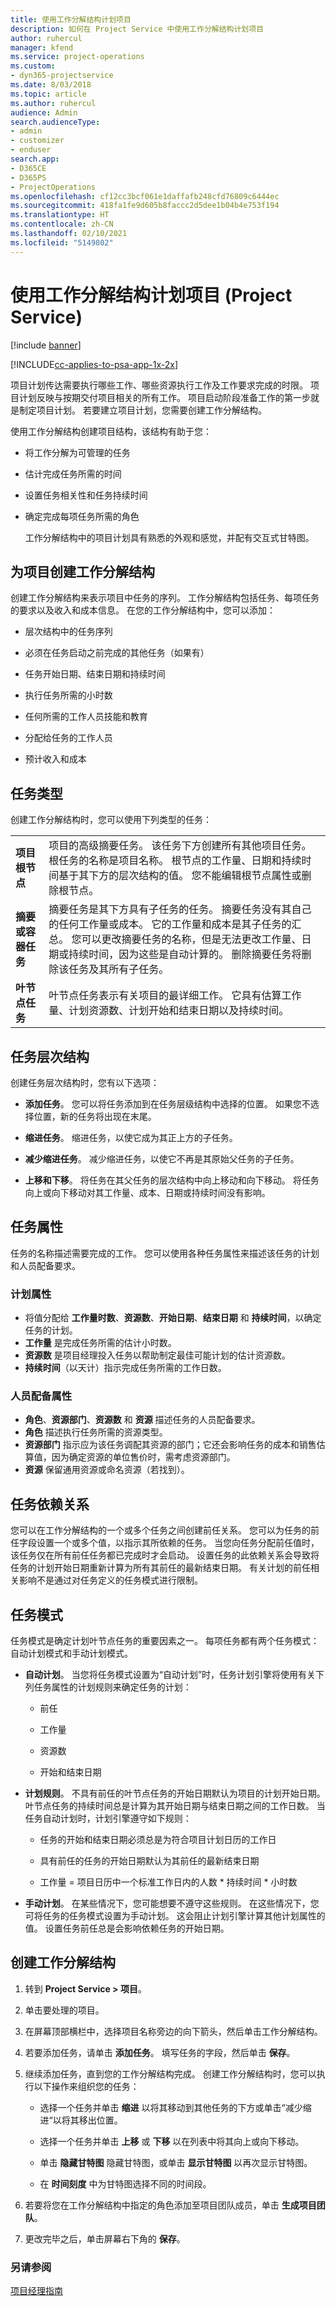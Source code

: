 ```yaml
---
title: 使用工作分解结构计划项目
description: 如何在 Project Service 中使用工作分解结构计划项目
author: ruhercul
manager: kfend
ms.service: project-operations
ms.custom:
- dyn365-projectservice
ms.date: 8/03/2018
ms.topic: article
ms.author: ruhercul
audience: Admin
search.audienceType:
- admin
- customizer
- enduser
search.app:
- D365CE
- D365PS
- ProjectOperations
ms.openlocfilehash: cf12cc3bcf061e1daffafb248cfd76809c6444ec
ms.sourcegitcommit: 418fa1fe9d605b8faccc2d5dee1b04b4e753f194
ms.translationtype: HT
ms.contentlocale: zh-CN
ms.lasthandoff: 02/10/2021
ms.locfileid: "5149802"
---
```

# <a name="schedule-a-project-with-a-work-breakdown-structure-project-service"></a>使用工作分解结构计划项目 (Project Service)

[!include [banner](../includes/psa-now-project-operations.md)]

[!INCLUDE[cc-applies-to-psa-app-1x-2x](../includes/cc-applies-to-psa-app-1x-2x.md)]

项目计划传达需要执行哪些工作、哪些资源执行工作及工作要求完成的时限。 项目计划反映与按期交付项目相关的所有工作。 项目启动阶段准备工作的第一步就是制定项目计划。 若要建立项目计划，您需要创建工作分解结构。  
  
 使用工作分解结构创建项目结构，该结构有助于您：  
  
- 将工作分解为可管理的任务  
  
- 估计完成任务所需的时间  
  
- 设置任务相关性和任务持续时间  
  
- 确定完成每项任务所需的角色  
  
  工作分解结构中的项目计划具有熟悉的外观和感觉，并配有交互式甘特图。  
  
## <a name="create-a-work-breakdown-structure-for-a-project"></a>为项目创建工作分解结构  
 创建工作分解结构来表示项目中任务的序列。 工作分解结构包括任务、每项任务的要求以及收入和成本信息。 在您的工作分解结构中，您可以添加：  
  
-   层次结构中的任务序列  
  
-   必须在任务启动之前完成的其他任务（如果有）  
  
-   任务开始日期、结束日期和持续时间  
  
-   执行任务所需的小时数  
  
-   任何所需的工作人员技能和教育  
  
-   分配给任务的工作人员  
  
-   预计收入和成本  
  
## <a name="task-types"></a>任务类型  
创建工作分解结构时，您可以使用下列类型的任务：  

| | | 
|---------------------------------------|-----------------------------------------------------------------| 
| **项目根节点** | 项目的高级摘要任务。 该任务下方创建所有其他项目任务。 根任务的名称是项目名称。 根节点的工作量、日期和持续时间基于其下方的层次结构的值。 您不能编辑根节点属性或删除根节点。 | 
| **摘要或容器任务** | 摘要任务是其下方具有子任务的任务。 摘要任务没有其自己的任何工作量或成本。 它的工作量和成本是其子任务的汇总。 您可以更改摘要任务的名称，但是无法更改工作量、日期或持续时间，因为这些是自动计算的。 删除摘要任务将删除该任务及其所有子任务。|  
| **叶节点任务** | 叶节点任务表示有关项目的最详细工作。 它具有估算工作量、计划资源数、计划开始和结束日期以及持续时间。|

  
## <a name="task-hierarchy"></a>任务层次结构  
 创建任务层次结构时，您有以下选项：  
  
- **添加任务**。   您可以将任务添加到在任务层级结构中选择的位置。 如果您不选择位置，新的任务将出现在末尾。  
  
- **缩进任务**。   缩进任务，以使它成为其正上方的子任务。  
  
- **减少缩进任务**。   减少缩进任务，以使它不再是其原始父任务的子任务。  
  
- **上移和下移**。   将任务在其父任务的层次结构中向上移动和向下移动。 将任务向上或向下移动对其工作量、成本、日期或持续时间没有影响。  
  
## <a name="task-attributes"></a>任务属性  
 任务的名称描述需要完成的工作。 您可以使用各种任务属性来描述该任务的计划和人员配备要求。  
  
### <a name="schedule-attributes"></a>计划属性

 - 将值分配给 **工作量时数**、**资源数**、**开始日期**、**结束日期** 和 **持续时间**，以确定任务的计划。 
 - **工作量** 是完成任务所需的估计小时数。
 - **资源数** 是项目经理投入任务以帮助制定最佳可能计划的估计资源数。 
 - **持续时间**（以天计）指示完成任务所需的工作日数。  
  
### <a name="staffing-attributes"></a>人员配备属性

 - **角色**、**资源部门**、**资源数** 和 **资源** 描述任务的人员配备要求。 
 - **角色** 描述执行任务所需的资源类型。 
 - **资源部门** 指示应为该任务调配其资源的部门；它还会影响任务的成本和销售估算值，因为确定资源的单位售价时，需考虑资源部门。 
 - **资源** 保留通用资源或命名资源（若找到）。  
  
## <a name="task-dependencies"></a>任务依赖关系  
 您可以在工作分解结构的一个或多个任务之间创建前任关系。 您可以为任务的前任字段设置一个或多个值，以指示其所依赖的任务。 当您向任务分配前任值时，该任务仅在所有前任任务都已完成时才会启动。 设置任务的此依赖关系会导致将任务的计划开始日期重新计算为所有其前任的最新结束日期。 有关计划的前任相关影响不是通过对任务定义的任务模式进行限制。  
  
## <a name="task-mode"></a>任务模式  
 任务模式是确定计划叶节点任务的重要因素之一。 每项任务都有两个任务模式：自动计划模式和手动计划模式。  
  
-   **自动计划**。   当您将任务模式设置为“自动计划”时，任务计划引擎将使用有关下列任务属性的计划规则来确定任务的计划：  
  
    -   前任  
  
    -   工作量  
  
    -   资源数  
  
    -   开始和结束日期  
  
-   **计划规则**。   不具有前任的叶节点任务的开始日期默认为项目的计划开始日期。 叶节点任务的持续时间总是计算为其开始日期与结束日期之间的工作日数。 当任务自动计划时，计划引擎遵守如下规则：  
  
    -   任务的开始和结束日期必须总是为符合项目计划日历的工作日  
  
    -   具有前任的任务的开始日期默认为其前任的最新结束日期  
  
    -   工作量 = 项目日历中一个标准工作日内的人数 * 持续时间 * 小时数  
  
-   **手动计划**。   在某些情况下，您可能想要不遵守这些规则。 在这些情况下，您可将任务的任务模式设置为手动计划。 这会阻止计划引擎计算其他计划属性的值。 设置任务前任总是会影响依赖任务的开始日期。  
  
## <a name="create-a-work-breakdown-structure"></a>创建工作分解结构  
  
1.  转到 **Project Service > 项目**。  
  
2.  单击要处理的项目。  
  
3.  在屏幕顶部横栏中，选择项目名称旁边的向下箭头，然后单击工作分解结构。  
  
4.  若要添加任务，请单击 **添加任务**。 填写任务的字段，然后单击 **保存**。  
  
5.  继续添加任务，直到您的工作分解结构完成。 创建工作分解结构时，您可以执行以下操作来组织您的任务：  
  
    -   选择一个任务并单击 **缩进** 以将其移动到其他任务的下方或单击“减少缩进“以将其移出位置。  
  
    -   选择一个任务并单击 **上移** 或 **下移** 以在列表中将其向上或向下移动。  
  
    -   单击 **隐藏甘特图** 隐藏甘特图，或单击 **显示甘特图** 以再次显示甘特图。  
  
    -   在 **时间刻度** 中为甘特图选择不同的时间段。  
  
6.  若要将您在工作分解结构中指定的角色添加至项目团队成员，单击 **生成项目团队**。  
  
7.  更改完毕之后，单击屏幕右下角的 **保存**。  
  
### <a name="see-also"></a>另请参阅  
 [项目经理指南](../psa/project-manager-guide.md)
